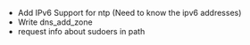 * Add IPv6 Support for ntp (Need to know the ipv6 addresses)
* Write dns_add_zone
* request info about sudoers in path
